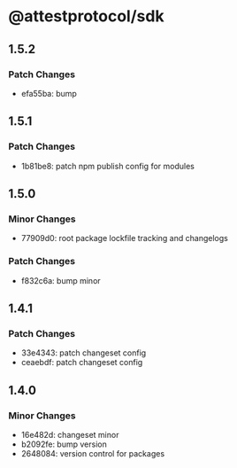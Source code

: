 # @attestprotocol/sdk

## 1.5.2

### Patch Changes

- efa55ba: bump

## 1.5.1

### Patch Changes

- 1b81be8: patch npm publish config for modules

## 1.5.0

### Minor Changes

- 77909d0: root package lockfile tracking and changelogs

### Patch Changes

- f832c6a: bump minor

## 1.4.1

### Patch Changes

- 33e4343: patch changeset config
- ceaebdf: patch changeset config

## 1.4.0

### Minor Changes

- 16e482d: changeset minor
- b2092fe: bump version
- 2648084: version control for packages
